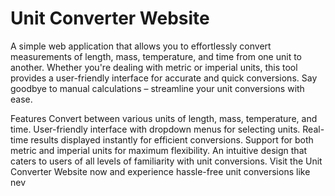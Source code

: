 # Unit Converter Website
A simple web application that allows you to effortlessly convert measurements of length, mass, temperature, and time from one unit to another. Whether you're dealing with metric or imperial units, this tool provides a user-friendly interface for accurate and quick conversions. Say goodbye to manual calculations – streamline your unit conversions with ease.

Features
Convert between various units of length, mass, temperature, and time.
User-friendly interface with dropdown menus for selecting units.
Real-time results displayed instantly for efficient conversions.
Support for both metric and imperial units for maximum flexibility.
An intuitive design that caters to users of all levels of familiarity with unit conversions.
Visit the Unit Converter Website now and experience hassle-free unit conversions like nev
